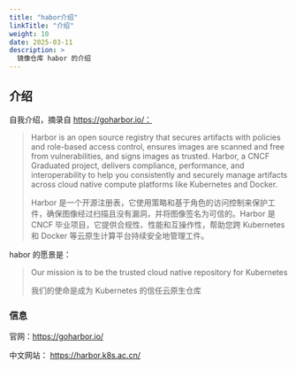 ```yaml
---
title: "habor介绍"
linkTitle: "介绍"
weight: 10
date: 2025-03-11
description: >
  镜像仓库 habor 的介绍
---
```


## 介绍

自我介绍，摘录自 https://goharbor.io/：

> Harbor is an open source registry that secures artifacts with policies and role-based access control, ensures images are scanned and free from vulnerabilities, and signs images as trusted. Harbor, a CNCF Graduated project, delivers compliance, performance, and interoperability to help you consistently and securely manage artifacts across cloud native compute platforms like Kubernetes and Docker.
>
> Harbor 是一个开源注册表，它使用策略和基于角色的访问控制来保护工件，确保图像经过扫描且没有漏洞，并将图像签名为可信的。Harbor 是 CNCF 毕业项目，它提供合规性、性能和互操作性，帮助您跨 Kubernetes 和 Docker 等云原生计算平台持续安全地管理工件。

habor 的愿景是：

> Our mission is to be the trusted cloud native repository for Kubernetes
>
> 我们的使命是成为 Kubernetes 的信任云原生仓库

### 信息

官网：https://goharbor.io/

中文网站： https://harbor.k8s.ac.cn/